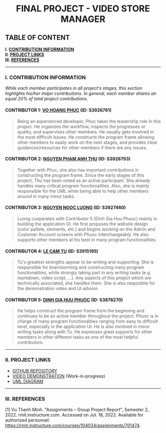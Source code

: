<h1 align="center">FINAL PROJECT - VIDEO STORE MANAGER</h1>

## TABLE OF CONTENT

**I. [CONTRIBUTION INFORMATION](#i-contribution-information)**\
**II. [PROJECT LINKS](#ii-project-links)**\
**III. [REFERENCES](#iii-references)**

___

### I. CONTRIBUTION INFORMATION

_While each member participates in all project's stages, this section highlights his/her major contributions. In general, each member shares an equal 20% of total project contributions._

#### CONTRIBUTOR 1: [VO HOANG PHUC](https://github.com/vhpx) (ID: S3926761)

> Being an experienced developer, Phuc takes the leadership role in this project. He organizes the workflow, inspects the progresses or quality, and supervises other members. He usually gets involved in the most difficult issues. He constructs the program frame allowing other members to easily work on the next stages, and provides clear guidances/resources for other members if there are any issues.

#### CONTRIBUTOR 2: [NGUYEN PHAM ANH THU](https://github.com/npat273) (ID: S3926793)

> Together with Phuc, she also has important contributions in constructing the program frame. Since the early stages of this project, Thu has been noted as an active participant. She already handles many critical program functionalities. Also, she is mainly responsible for the UML while being able to help other members around in many minor tasks.

#### CONTRIBUTOR 3: [NGUYEN NGOC LUONG](https://github.com/Railroad-Wrecker) (ID: S3927460)

> Luong cooperates with Contributor 5 (Dinh Gia Huu Phuoc) mainly in building the application UI. He first proposes the website design (color pallete, elements, etc.) and begins working on the Admin and Customer Account screens with Phuoc interchangeably. He also supports other members at his best in many program functionalities.

#### CONTRIBUTOR 4: [LE CAM TU](https://github.com/toulletou03) (ID: S3915195)

> Tu's greatest strengths appear to be writing and supporting. She is responsible for brainstorming and constructing many program functionalities, while strongly taking part in any writing tasks (e.g. markdown, video script, ...). Any aspects of this project which are technically associated, she handles them. She is also resposible for the demonstration video and UI advisor.

#### CONTRIBUTOR 5: [DINH GIA HUU PHUOC](https://github.com/HPOKSG) (ID: S3878270)

> He helps construct the program frame from the beginning and continues to be an active member throughout the project. Phuoc is in charge of many program functionalities ranging from easy to difficult level, especially in the application UI. He is also involved in minor writing tasks along with Tu. He expresses great supports for other members in other different tasks as one of the most helpful contributors.

___

### II. PROJECT LINKS

 - [GITHUB REPOSITORY](https://github.com/vhpx/video-store-manager)
 - [VIDEO DEMONSTRATION](https://github.com/vhpx/video-store-manager) (Work-in-progress)
 - [UML DIAGRAM](https://drive.google.com/file/d/1AKf6qyC_p8tz5zStkNBLcmO3s7_CshXv/view?usp=sharing)

___

### III. REFERENCES
[1] Vu Thanh Minh. "Assignments – Group Project Report", Semester 2, 2022. rmit.instructure.com. Accessed on Jul. 18, 2022.
Available for authorized personnel: https://rmit.instructure.com/courses/104034/assignments/701474.
